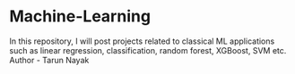 # Machine-Learning
In this repository, I will post projects related to classical ML applications such as linear regression, classification, random forest, XGBoost, SVM etc.
Author - Tarun Nayak

